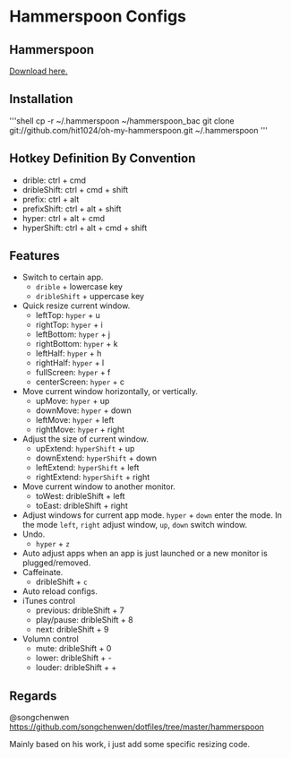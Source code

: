 # Hammerspoon Configs

## Hammerspoon

[Download here.](http://www.hammerspoon.org)

## Installation
'''shell
cp -r ~/.hammerspoon ~/hammerspoon_bac
git clone git://github.com/hit1024/oh-my-hammerspoon.git ~/.hammerspoon
'''

## Hotkey Definition By Convention

- drible: ctrl + cmd
- dribleShift: ctrl + cmd + shift
- prefix: ctrl + alt
- prefixShift: ctrl + alt + shift
- hyper: ctrl + alt + cmd
- hyperShift: ctrl + alt + cmd + shift

## Features

- Switch to certain app. 
    - `drible` + lowercase key
    - `dribleShift` + uppercase key
- Quick resize current window.
    - leftTop: `hyper` + u
    - rightTop: `hyper` + i
    - leftBottom: `hyper` + j
    - rightBottom: `hyper` + k
    - leftHalf: `hyper` + h
    - rightHalf: `hyper` + l
    - fullScreen: `hyper` + f
    - centerScreen: `hyper` + c
- Move current window horizontally, or vertically.
    - upMove: `hyper` + up
    - downMove: `hyper` + down
    - leftMove: `hyper` + left
    - rightMove: `hyper` + right
- Adjust the size of current window. 
    - upExtend: `hyperShift` + up
    - downExtend: `hyperShift` + down
    - leftExtend: `hyperShift` + left
    - rightExtend: `hyperShift` + right
- Move current window to another monitor.
    - toWest: dribleShift + left
    - toEast: dribleShift + right
- Adjust windows for current app mode. `hyper` + `down` enter the mode. In the mode `left`, `right` adjust window, `up`, `down` switch window.
- Undo.
    - `hyper` + `z`
- Auto adjust apps when an app is just launched or a new monitor is plugged/removed.
- Caffeinate. 
    - dribleShift + `c`
- Auto reload configs.
- iTunes control
    - previous: dribleShift + 7
    - play/pause: dribleShift + 8
    - next: dribleShift + 9
- Volumn control
    - mute: dribleShift + 0
    - lower: dribleShift + -
    - louder: dribleShift + +

## Regards

@songchenwen https://github.com/songchenwen/dotfiles/tree/master/hammerspoon

Mainly based on his work, i just add some specific resizing code.